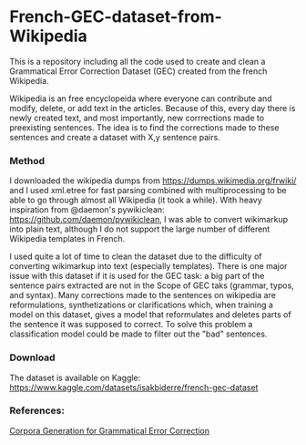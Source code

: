 # French-GEC-dataset-from-Wikipedia
This is a repository including all the code used to create and clean a Grammatical Error Correction Dataset (GEC) created from the french Wikipedia.

Wikipedia is an free encyclopeida where everyone can contribute and modify, delete, or add text in the articles. Because of this, every day there is newly created text, and most importantly, new corrrections made to preexisting sentences. The idea is to find the corrections made to these sentences and create a dataset with X,y sentence pairs.

### Method
I downloaded the wikipedia dumps from https://dumps.wikimedia.org/frwiki/ and I used xml.etree for fast parsing combined with multiprocessing to be able to go through almost all Wikipedia (it took a while). With heavy inspiration from @daemon's pywikiclean: https://github.com/daemon/pywikiclean, I was able to convert wikimarkup into plain text, although I do not support the large number of different Wikipedia templates in French.

I used quite a lot of time to clean the dataset due to the difficulty of converting wikimarkup into text (especially templates). There is one major issue with this dataset if it is used for the GEC task: a big part of the sentence pairs extracted are not in the Scope of GEC taks (grammar, typos, and syntax). Many corrections made to the sentences on wikipedia are reformulations, synthetizations or clarifications which, when training a model on this dataset, gives a model that reformulates and deletes parts of the sentence it was supposed to correct. To solve this problem a classification model could be made to filter out the "bad" sentences.

### Download
The dataset is available on Kaggle: https://www.kaggle.com/datasets/isakbiderre/french-gec-dataset

### References:
[Corpora Generation for Grammatical Error Correction](https://aclanthology.org/N19-1333.pdf)

